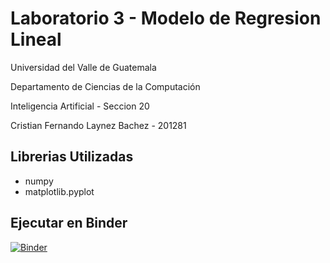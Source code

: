 # Laboratorio 3 - Modelo de Regresion Lineal

Universidad del Valle de Guatemala

Departamento de Ciencias de la Computación

Inteligencia Artificial - Seccion 20

Cristian Fernando Laynez Bachez - 201281

## Librerias Utilizadas

- numpy
- matplotlib.pyplot

## Ejecutar en Binder

[![Binder](https://mybinder.org/badge_logo.svg)](https://mybinder.org/v2/gh/CRLB-sketch/AI_Lab3.git/main?labpath=lab3.ipynb)
